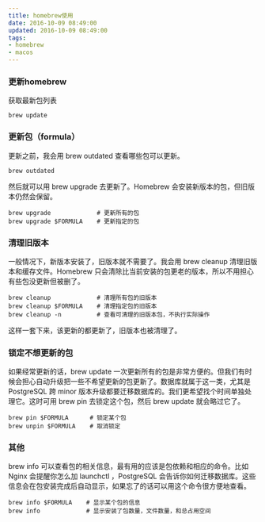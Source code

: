 ```yaml
---
title: homebrew使用
date: 2016-10-09 08:49:00
updated: 2016-10-09 08:49:00
tags:
- homebrew
- macos
---
```


### 更新homebrew
获取最新包列表

    brew update
<!-- more -->
### 更新包（formula）
更新之前，我会用 brew outdated 查看哪些包可以更新。

    brew outdated

然后就可以用 brew upgrade 去更新了。Homebrew 会安装新版本的包，但旧版本仍然会保留。

    brew upgrade             # 更新所有的包
    brew upgrade $FORMULA    # 更新指定的包

### 清理旧版本
一般情况下，新版本安装了，旧版本就不需要了。我会用 brew cleanup 清理旧版本和缓存文件。Homebrew 只会清除比当前安装的包更老的版本，所以不用担心有些包没更新但被删了。

    brew cleanup             # 清理所有包的旧版本
    brew cleanup $FORMULA    # 清理指定包的旧版本
    brew cleanup -n          # 查看可清理的旧版本包，不执行实际操作
这样一套下来，该更新的都更新了，旧版本也被清理了。

### 锁定不想更新的包
如果经常更新的话，brew update 一次更新所有的包是非常方便的。但我们有时候会担心自动升级把一些不希望更新的包更新了。数据库就属于这一类，尤其是 PostgreSQL 跨 minor 版本升级都要迁移数据库的。我们更希望找个时间单独处理它。这时可用 brew pin 去锁定这个包，然后 brew update 就会略过它了。

    brew pin $FORMULA      # 锁定某个包
    brew unpin $FORMULA    # 取消锁定

### 其他
brew info 可以查看包的相关信息，最有用的应该是包依赖和相应的命令。比如 Nginx 会提醒你怎么加 launchctl ，PostgreSQL 会告诉你如何迁移数据库。这些信息会在包安装完成后自动显示，如果忘了的话可以用这个命令很方便地查看。

    brew info $FORMULA    # 显示某个包的信息
    brew info             # 显示安装了包数量，文件数量，和总占用空间


